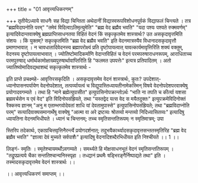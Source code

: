 +++
title = "01 आवृत्त्यधिकरणम्"

+++
तृतीयेऽध्याये साधनैः सह विद्या चिन्तिता अथेदानीं विद्यास्वरूपविशोधनपूर्वकं विद्याफलं चिन्त्यते । तत्र "ब्रह्मविदापनोति परम्" "तमेवं विदित्वाऽतिमृत्युमेति" "ब्रह्म वेद ब्रह्मैव भवति" "यदा पश्यः पश्यते रुक्मवर्णम्" इत्यादिवेदान्तवाक्येषु ब्रह्मप्राप्तिसाधनतया विहितं वेदनं किं सकृत्कृतमेव शास्त्रार्थः? उत असकृदावृत्तमिति संशयः । किं युक्तम्? सकृत्कृतमिति "ब्रह्म वेद ब्रह्मैव भवति" इति वेदनमात्रस्यैव विधानादसकृदावृत्तौ प्रमाणाभावात् । न चावधातादिवेदनस्य ब्रह्मापरोक्ष्यं प्रति दृष्टोपायत्वात् यावत्कार्यमावृत्तिरिति शक्यं वक्तुम्, वेदनस्य दृष्टोपायत्वाभावात् । ज्योतिष्टोमादिकर्माणि वेदान्तविहितं च वेदनं परमपरुषाराधनरूपम्, आराधिताच्च परमपुरुषाद् धर्मार्थकामोक्षाख्यपुरुषार्थावाप्तिरिति हि "फलमत उपपत्तेः" इत्यत्र प्रतिपादितम् । अतो ज्यातिष्योमादिवद्यथाशब्दं सकृत्कृतमेव शास्त्रार्थः -

इति प्राप्ते प्रचक्ष्महे- आवृत्तिरसकृदिति । असकृदावृत्तमेव वेदनं शास्त्रार्थः, कुतः? उपदेशात्- ध्यानोपासनपर्यायेण वेदनोपदेशात्, तत्पर्य्यायत्वं च विद्युपास्तिध्यायतीनामेकस्मिन् विषये वेदनोपदेशपरवाक्येषु प्रयोगादवगम्यते । तथा हि "माने ब्रह्मेत्युपासीत" इत्युपासिनोपक्रान्तोऽर्थः "भाति ना तपति च कीर्त्या यशसा ब्रह्मवर्चसेन य एवं वेद" इति विदिनोपसंह्रियते, तथा "यस्तद्वेद यत्स वेद स मयैतदुक्तः" इत्युपक्रमेविदिनोक्तं रैक्कस्य ज्ञानम् "अनु म एताम्भगवोदेवतां शाधि यां देवतामुपास्से" इत्युपासिनोपसंह्रियते; तथा "ब्रह्मविदाप्नोति परम्" सत्यादिवाक्यसमानार्थेषु वाक्येषु "आत्मा वा अरे द्रष्टव्यः श्रोतव्यो मन्तव्यो निदिध्यासितव्यः" इत्यादिषु ध्यायतिना वेदनमभिधीयते । ध्यानं च चिन्तनम्; तच्च स्मृतिसन्ततिरूपम्ः न स्मृतिमात्रम्; उपा

स्तिरिप तदेकार्थः, एकाग्रचित्तवृत्तिनैरर्न्त्ये प्रयोगदर्शनात्; तदुभयैकार्थ्यादसकृदावृत्तसन्ततस्मृतिरिह "ब्रह्म वेद ब्रह्मैव भवति" "ज्ञात्वा देवं मुच्यते सर्वपाशैः" इत्यादिषु वेदनादिशब्दैरभिधीयत इति निश्चीयते ।। 1 ।।

लिङ्गं- स्मृतिः । स्मृतेश्चायमर्थोऽवगम्यते । समर्थ्यते हि मोक्षसाधनभूतं वेदनं स्मृतिसन्ततिरूपम् । "तद्रूपप्रत्यये चैका सन्ततिश्चान्यनिस्स्पृहा । तध्द्यानं प्रथमैः षड्भिरङ्गैर्निष्पाद्यते तथा" इति । तस्मादसकृदावृत्तमेव वेदनं शास्त्रार्थः ।।

।। आवृत्त्यधिकरणं समाप्तम् ।।